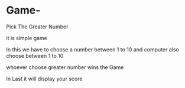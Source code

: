 # Game-
Pick The Greater Number

it is simple game 

In this we have to choose a number between 1 to 10 
and computer also choose between 1 to 10

whoever choose greater number wins the Game 

In Last it will display your score

